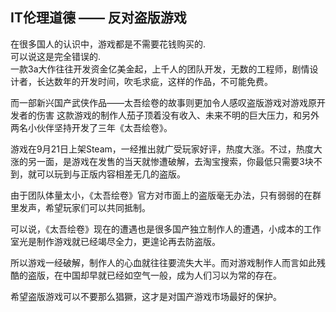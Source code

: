 ## IT伦理道德 —— 反对盗版游戏 

在很多国人的认识中，游戏都是不需要花钱购买的.   
可以说这是完全错误的.   
一款3a大作往往开发资金亿美金起，上千人的团队开发，无数的工程师，剧情设计者，长达数年的开发时间，吹毛求疵，这样的作品，不可能免费。  

而一部新兴国产武侠作品——太吾绘卷的故事则更加令人感叹盗版游戏对游戏原开发者的伤害
这款游戏的制作人茄子顶着没有收入、未来不明的巨大压力，和另外两名小伙伴坚持开发了三年《太吾绘卷》。

游戏在9月21日上架Steam，一经推出就广受玩家好评，热度大涨。不过，热度大涨的另一面，是游戏在发售的当天就惨遭破解，去淘宝搜索，你最低只需要3块不到，就可以玩到与正版内容相差无几的盗版。

由于团队体量太小，《太吾绘卷》官方对市面上的盗版毫无办法，只有弱弱的在群里发声，希望玩家们可以共同抵制。

可以说，《太吾绘卷》现在的遭遇也是很多国产独立制作人的遭遇，小成本的工作室光是制作游戏就已经竭尽全力，更遑论再去防盗版。

所以游戏一经破解，制作人的心血就往往要流失大半。而对游戏制作人而言如此残酷的盗版，在中国却早就已经如空气一般，成为人们习以为常的存在。

希望盗版游戏可以不要那么猖獗，这才是对国产游戏市场最好的保护。
